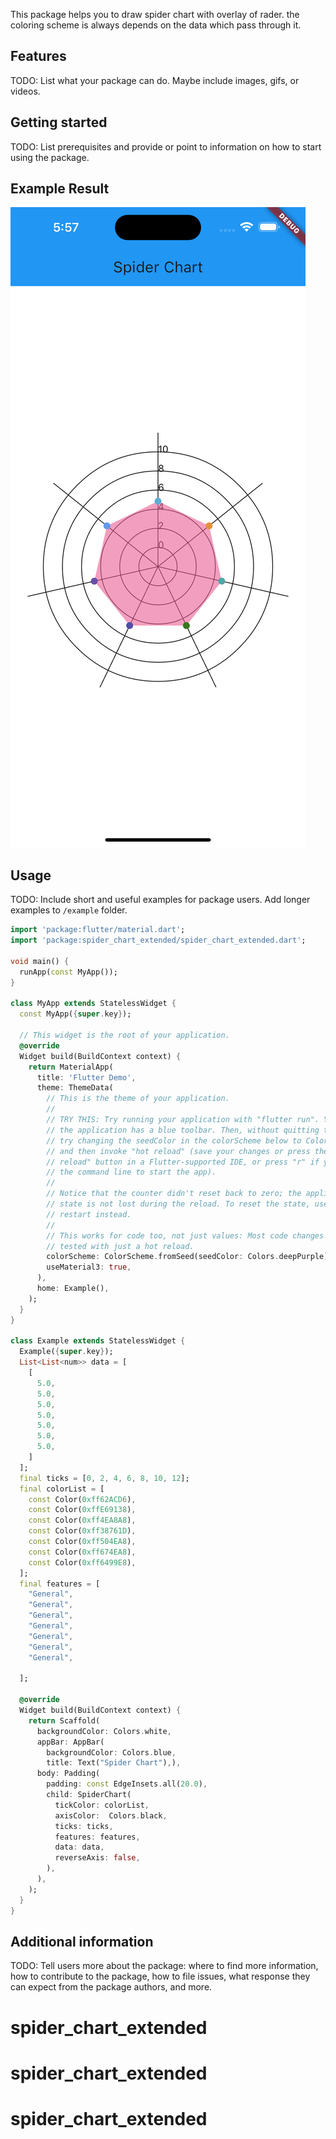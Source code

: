 <!--
This README describes the package. If you publish this package to pub.dev,
this README's contents appear on the landing page for your package.

For information about how to write a good package README, see the guide for
[writing package pages](https://dart.dev/guides/libraries/writing-package-pages).

For general information about developing packages, see the Dart guide for
[creating packages](https://dart.dev/guides/libraries/create-library-packages)
and the Flutter guide for
[developing packages and plugins](https://flutter.dev/developing-packages).
-->

This package helps you to draw spider chart with overlay of rader. the coloring scheme is always depends on the data which pass through it.


## Features

TODO: List what your package can do. Maybe include images, gifs, or videos.

## Getting started

TODO: List prerequisites and provide or point to information on how to
start using the package.
## Example Result

![Example](assets/example.png)

## Usage

TODO: Include short and useful examples for package users. Add longer examples
to `/example` folder.

```dart
import 'package:flutter/material.dart';
import 'package:spider_chart_extended/spider_chart_extended.dart';

void main() {
  runApp(const MyApp());
}

class MyApp extends StatelessWidget {
  const MyApp({super.key});

  // This widget is the root of your application.
  @override
  Widget build(BuildContext context) {
    return MaterialApp(
      title: 'Flutter Demo',
      theme: ThemeData(
        // This is the theme of your application.
        //
        // TRY THIS: Try running your application with "flutter run". You'll see
        // the application has a blue toolbar. Then, without quitting the app,
        // try changing the seedColor in the colorScheme below to Colors.green
        // and then invoke "hot reload" (save your changes or press the "hot
        // reload" button in a Flutter-supported IDE, or press "r" if you used
        // the command line to start the app).
        //
        // Notice that the counter didn't reset back to zero; the application
        // state is not lost during the reload. To reset the state, use hot
        // restart instead.
        //
        // This works for code too, not just values: Most code changes can be
        // tested with just a hot reload.
        colorScheme: ColorScheme.fromSeed(seedColor: Colors.deepPurple),
        useMaterial3: true,
      ),
      home: Example(),
    );
  }
}

class Example extends StatelessWidget {
  Example({super.key});
  List<List<num>> data = [
    [
      5.0,
      5.0,
      5.0,
      5.0,
      5.0,
      5.0,
      5.0,
    ]
  ];
  final ticks = [0, 2, 4, 6, 8, 10, 12];
  final colorList = [
    const Color(0xff62ACD6),
    const Color(0xffE69138),
    const Color(0xff4EA8A8),
    const Color(0xff38761D),
    const Color(0xff504EA8),
    const Color(0xff674EA8),
    const Color(0xff6499E8),
  ];
  final features = [
    "General",
    "General",
    "General",
    "General",
    "General",
    "General",
    "General",

  ];

  @override
  Widget build(BuildContext context) {
    return Scaffold(
      backgroundColor: Colors.white,
      appBar: AppBar(
        backgroundColor: Colors.blue,
        title: Text("Spider Chart"),),
      body: Padding(
        padding: const EdgeInsets.all(20.0),
        child: SpiderChart(
          tickColor: colorList,
          axisColor:  Colors.black,
          ticks: ticks,
          features: features,
          data: data,
          reverseAxis: false,
        ),
      ),
    );
  }
}

```

## Additional information

TODO: Tell users more about the package: where to find more information, how to
contribute to the package, how to file issues, what response they can expect
from the package authors, and more.
# spider_chart_extended
# spider_chart_extended
# spider_chart_extended
